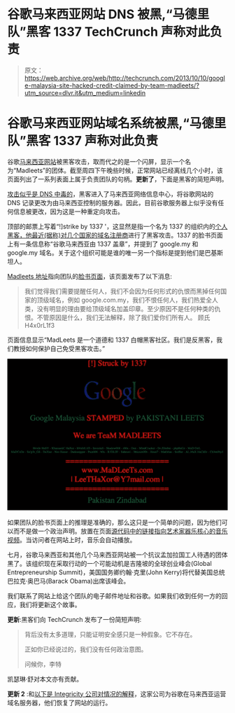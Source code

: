 # 谷歌马来西亚网站 DNS 被黑,“马德里队”黑客 1337 TechCrunch 声称对此负责

> 原文：<https://web.archive.org/web/http://techcrunch.com/2013/10/10/google-malaysia-site-hacked-credit-claimed-by-team-madleets/?utm_source=dlvr.it&utm_medium=linkedin>

# 谷歌马来西亚网站域名系统被黑,“马德里队”黑客 1337 声称对此负责

谷歌[马来西亚网站](https://web.archive.org/web/20230130230241/http://www.google.com.my/)被黑客攻击，取而代之的是一个闪屏，显示一个名为“Madleets”的团体。截至周四下午晚些时候，正常网站已经离线几个小时，该页面列出了一系列表面上属于负责团队的句柄。**更新了**，下面是黑客的简短声明。

[攻击似乎是 DNS 中毒的](https://web.archive.org/web/20230130230241/http://thehackerspost.com/2013/10/google-malaysia-gets-hacked-1337-hacker-madleets.html)，黑客进入了马来西亚网络信息中心，将谷歌网站的 DNS 记录更改为由马来西亚控制的服务器。因此，目前谷歌服务器上似乎没有任何信息被更改，因为这是一种重定向攻击。

顶部的邮票上写着“!]strike by 1337 '，这显然是指一个名为 1337 的组织内的[个人黑客，他最近(据称)对几个国家的](https://web.archive.org/web/20230130230241/https://www.facebook.com/MaDLeeTs.phtm)[域名注册商](https://web.archive.org/web/20230130230241/http://thehackerspost.com/2013/10/suriname-antigua-and-barbuda-and-saint-lucia-high-profile-sites-hacked-by-1337.html)进行了黑客攻击。1337 的脸书页面上有一条信息称“谷歌马来西亚由 1337 盖章”，并提到了 google.my 和 google.my 域名。关于这个组织可能是谁的唯一另一个指标是提到他们是巴基斯坦人。

[Madleets 地址](https://web.archive.org/web/20230130230241/http://www.madleets.com/)指向团队的[脸书页面](https://web.archive.org/web/20230130230241/https://www.facebook.com/Madleets)，该页面发布了以下消息:

> 我们觉得我们需要提醒任何人，我们不会因为任何形式的仇恨而黑掉任何国家的顶级域名，例如 google.com.my，我们不恨任何人，我们热爱全人类，没有明显的理由要给顶级域名加盖印章。至少原因不是任何种类的仇恨。不管原因是什么，我们无法解释，除了我们爱你们所有人。
> 顾氏
> H4x0rL1f3

页面信息显示“MadLeets 是一个道德和 1337 白帽黑客社区。我们是反黑客，我们教授如何保护自己免受黑客攻击。”

[![Screen Shot 2013-10-10 at 3.43.54 PM](img/d792120844f13fb9937203cf837ed223.png)](https://web.archive.org/web/20230130230241/https://techcrunch.com/wp-content/uploads/2013/10/screen-shot-2013-10-10-at-3-43-54-pm.jpg)

如果团队的脸书页面上的推理是准确的，那么这只是一个简单的问题，因为他们可以而不是做一个政治声明。放置在页面[源代码中的链接指向艺术家器乐核心的音乐视频](https://web.archive.org/web/20230130230241/http://www.youtube.com/watch?feature=player_embedded&v=B8EWfoaeZOI#t=19)。当访问者在网站上时，音乐会自动播放。

七月，谷歌马来西亚和其他几个马来西亚网站被一个抗议孟加拉国工人待遇的团体黑了。该组织现在采取行动的一个可能动机是吉隆坡的全球创业峰会(Global Entrepreneurship Summit)，美国国务卿约翰·克里(John Kerry)将代替美国总统巴拉克·奥巴马(Barack Obama)出席该峰会。

我们联系了网站上给这个团队的电子邮件地址和谷歌。如果我们收到任何一方的回应，我们将更新这个故事。

**更新**:黑客们向 TechCrunch 发布了一份简短声明:

> 背后没有太多道理，只能证明安全感只是一种假象。它不存在。
> 
> 正如你已经说过的，我们没有任何政治意图。
> 
> 问候你，李特

凯瑟琳·舒对本文亦有贡献。

**更新 2** :和[以下是 Integricity 公司对情况的解释](https://web.archive.org/web/20230130230241/http://www.integricity.com/blog/google-com-my-outage)，这家公司为谷歌在马来西亚运营域名服务器，他们恢复了网站的运行。